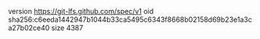 version https://git-lfs.github.com/spec/v1
oid sha256:c6eeda1442947b1044b33ca5495c6343f8668b02158d69b23e1a3ca27b02ce40
size 4387
